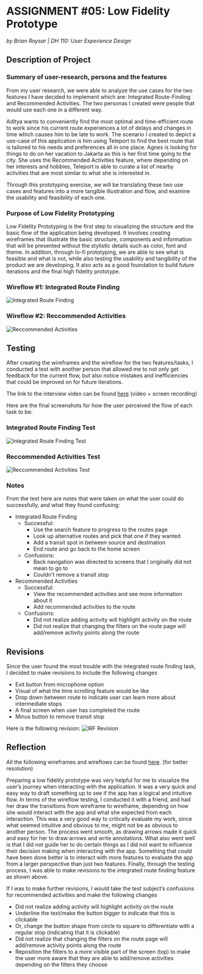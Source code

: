 # ASSIGNMENT #05: Low Fidelity Prototype
_by Brian Roysar | DH 110: User Experience Design_

## Description of Project

### Summary of user-research, persona and the features 
From my user research, we were able to analyze the use cases for the two features I have decided to implement which are: Integrated Route-Finding and Recommended Activities. The two personas I created were people that would use each one in a different way.

Aditya wants to conveniently find the most optimal and time-efficient route to work since his current route experiences a lot of delays and changes in time which causes him to be late to work. The scenario I created to depict a use-case of this application is him using Teleport to find the best route that is tailored to his needs and preferences all in one place.
Agnes is looking for things to do on her vacation to Jakarta as this is her first time going to the city. She uses the Recommended Activities feature, where depending on her interests and hobbies, Teleport is able to curate a list of nearby activities that are most similar to what she is interested in. 

Through this prototyping exercise, we will be translating these two use cases and features into a more tangible illustration and flow, and examine the usability and feasibility of each one. 

### Purpose of Low Fidelity Prototyping
Low Fidelity Prototyping is the first step to visualizing the structure and the basic flow of the application being developed. It involves creating wireframes that illustrate the basic structure, components and information that will be presented without the stylistic details such as color, font and theme. In addition, through lo-fi prototyping, we are able to see what is feasible and what is not, while also testing the usability and tangibility of the product we are developing. It also acts as a good foundation to build future iterations and the final high fidelity prototype. 


### Wireflow #1: Integrated Route Finding
![Integrated Route Finding](./images/irf.png)

### Wireflow #2: Reccommended Activities
![Reccommended Activities](./images/ra.png)

## Testing
After creating the wireframes and the wireflow for the two features/tasks, I conducted a test with another person that allowed me to not only get feedback for the current flow, but also notice mistakes and inefficiencies that could be improved on for future iterations. 

The link to the interview video can be found [here](https://drive.google.com/file/d/1BAG32CDZhcbzKpksoyQvgicbfSisR7QK/view?usp=share_link) (video + screen recording)

Here are the final screenshots for how the user perceived the flow of each task to be: 
### Integrated Route Finding Test
![Integrated Route Finding Test](./images/irf_test.jpg)
### Reccommended Activities Test
![Reccommended Activities Test](./images/ra_test.jpg)

### Notes
From the test here are notes that were taken on what the user could do successfully, and what they found confusing:

* Integrated Route Finding 
  * Successful:
    * Use the search feature to progress to the routes page
    * Look up alternative routes and pick that one if they wanted
    * Add a transit spot in between source and destination
    * End route and go back to the home screen
  * Confusions:
    * Back navigation was directed to screens that I originally did not mean to go to
    * Couldn't remove a transit stop
* Recommended Activities
  * Successful:
    * View the recommended activities and see more information about it
    * Add recommended activities to the route
  * Confusions:
    * Did not realize adding activity will highlight activity on the route
    * Did not realize that changing the filters on the route page will add/remove activity points along the route

## Revisions
Since the user found the most trouble with the integrated route finding task, I decided to make revisions to include the following changes
* Exit button from microphone option
* Visual of what the time scrolling feature would be like
* Drop down between route to indicate user can learn more about intermediate stops
* A final screen when user has completed the route
* Minus button to remove transit stop

Here is the following revision:
![IRF Revision](./images/irf_revised.png)

## Reflection

All the following wireframes and wireflows can be found [here](https://www.figma.com/file/ce7OLNEwQorv5XmxA92BUD/Teleport-Lofi?node-id=0%3A1). (for better resolution)

Preparing a low fidelity prototype was very helpful for me to visualize the user’s journey when interacting with the application. It was a very quick and easy way to draft something up to see if the app has a logical and intuitive flow. In terms of the wireflow testing, I conducted it with a friend, and had her draw the transitions from wireframe to wireframe, depending on how she would interact with the app and what she expected from each interaction. This was a very good way to critically evaluate my work, since what seemed intuitive and obvious to me, might not be as obvious to another person. The process went smooth, as drawing arrows made it quick and easy for her to draw arrows and write annotations. What also went well is that I did not guide her to do certain things as I did not want to influence their decision making when interacting with the app. Something that could have been done better is to interact with more features to evaluate the app from a larger perspective than just two features. Finally, through the testing process, I was able to make revisions to the integrated route finding feature as shown above. 

If I was to make further revisions, I would take the test subject’s confusions for recommended activities and make the following changes

* Did not realize adding activity will highlight activity on the route
 * Underline the text/make the button bigger to indicate that this is clickable
 * Or, change the button shape from circle to square to differentiate with a regular stop (indicating that it is clickable)
* Did not realize that changing the filters on the route page will add/remove activity points along the route
 * Reposition the filters to a more visible part of the screen (top) to make the user more aware that they are able to add/remove activities depending on the filters they choose
